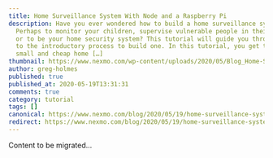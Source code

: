 ```yaml
---
title: Home Surveillance System With Node and a Raspberry Pi
description: Have you ever wondered how to build a home surveillance system?
  Perhaps to monitor your children, supervise vulnerable people in their home,
  or to be your home security system? This tutorial will guide you through how
  to the introductory process to build one. In this tutorial, you get to build a
  small and cheap home […]
thumbnail: https://www.nexmo.com/wp-content/uploads/2020/05/Blog_Home-Surveillance_Node-RaspberryPi_1200x600.png
author: greg-holmes
published: true
published_at: 2020-05-19T13:31:31
comments: true
category: tutorial
tags: []
canonical: https://www.nexmo.com/blog/2020/05/19/home-surveillance-system-with-node-and-a-raspberry-pi
redirect: https://www.nexmo.com/blog/2020/05/19/home-surveillance-system-with-node-and-a-raspberry-pi
---
```

Content to be migrated...